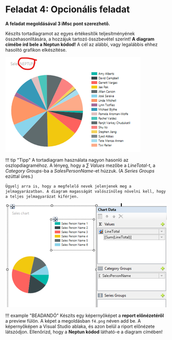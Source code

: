# Feladat 4: Opcionális feladat

**A feladat megoldásával 3 iMsc pont szerezhető.**

Készíts tortadiagramot az egyes értékesítők teljesítményének összehasonlítására, a hozzájuk tartozó összbevétel szerint! **A diagram címébe írd bele a Neptun kódod!** A cél az alábbi, vagy legalábbis ehhez hasolító grafikon elkészítése.

![Elvárt tortadiagram](../images/reportingservices/rs-sales-person-pie-chart.png)

!!! tip "Tipp"
    A tortadiagram használata nagyon hasonló az oszlopdiagraméhoz. A lényeg, hogy a _∑ Values_ mezőbe a _LineTotal_-t, a _Category Groups_-ba a _SalesPersonName_-et húzzuk. (A _Series Groups_ ezúttal üres.)
    
    Ügyelj arra is, hogy a megfelelő nevek jelenjenek meg a jelmagyarázatban. A diagram magasságát valószínűleg növelni kell, hogy a teljes jelmagyarázat kiférjen.

   ![Tortadiagramban használandó értékek](../images/reportingservices/rs-sales-person-pie-char-valuest.png)

!!! example "BEADANDÓ"
    Készíts egy képernyőképet a **report előnézetéről** a preview fülön. A képet a megoldásban `f4.png` néven add be. A képernyőképen a Visual Studio ablaka, és azon belül a riport előnézete látszódjon. Ellenőrizd, hogy a **Neptun kódod** látható-e a diagram címében!